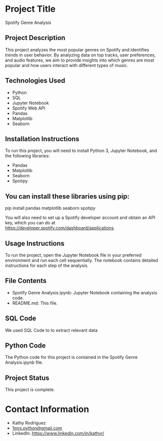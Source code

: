 # Project Title
Spotify Genre Analysis

## Project Description

This project analyzes the most popular genres on Spotify and identifies trends in user behavior. By analyzing data on top tracks, user preferences, and audio features, we aim to provide insights into which genres are most popular and how users interact with different types of music.

## Technologies Used

* Python
* SQL
* Jupyter Notebook
* Spotify Web API
* Pandas
* Matplotlib
* Seaborn

## Installation Instructions

To run this project, you will need to install Python 3, Jupyter Notebook, and the following libraries:

* Pandas
* Matplotlib
* Seaborn
* Spotipy

## You can install these libraries using pip:


pip install pandas matplotlib seaborn spotipy

You will also need to set up a Spotify developer account and obtain an API key, which you can do at https://developer.spotify.com/dashboard/applications.

## Usage Instructions

To run the project, open the Jupyter Notebook file in your preferred environment and run each cell sequentially. The notebook contains detailed instructions for each step of the analysis.

## File Contents

* Spotify Genre Analysis.ipynb: Jupyter Notebook containing the analysis code.
* README.md: This file.

## SQL Code

We used SQL Code to to extract relevant data

## Python Code

The Python code for this project is contained in the Spotify Genre Analysis.ipynb file.

## Project Status

This project is complete.

# Contact Information
* Kathy Rodriguez
* 1mrs.python@gmail.com
* LinkedIn: https://www.linkedin.com/in/kathyr/
